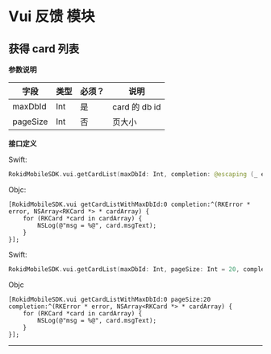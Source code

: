 # Vui 反馈 模块

## 获得 card 列表

**参数说明**

| 字段    | 类型   | 必须？| 说明 |
| ------ | ----- | ----- | ----- |
| maxDbId | Int | 是 | card 的 db id |
| pageSize | Int | 否 | 页大小 |


**接口定义**

Swift:

```swift
RokidMobileSDK.vui.getCardList(maxDbId: Int, completion: @escaping (_ error: RKError?, _ cardList: [RKCard]?) -> Void) -> Void
```

Objc:

```objc
[RokidMobileSDK.vui getCardListWithMaxDbId:0 completion:^(RKError * error, NSArray<RKCard *> * cardArray) {
    for (RKCard *card in cardArray) {
        NSLog(@"msg = %@", card.msgText);
    }
}];
```

Swift:

```swift
RokidMobileSDK.vui.getCardList(maxDbId: Int, pageSize: Int = 20, completion: @escaping (_ error: RKError?, _ cardList: [RKCard]?) -> Void) -> Void
```

Objc

```objc
[RokidMobileSDK.vui getCardListWithMaxDbId:0 pageSize:20 completion:^(RKError * error, NSArray<RKCard *> * cardArray) {
    for (RKCard *card in cardArray) {
        NSLog(@"msg = %@", card.msgText);
    }
}];
```

---

